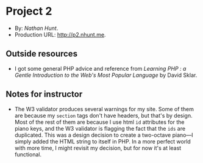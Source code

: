 # Project 2
+ By: *Nathan Hunt*.
+ Production URL: <http://p2.nhunt.me>.

## Outside resources
+ I got some general PHP advice and reference from *Learning PHP : a Gentle Introduction to the Web's Most Popular Language* by David Sklar.

## Notes for instructor
+ The W3 validator produces several warnings for my site. Some of them are because my `section` tags don't have headers, but that's by design. Most of the rest of them are because I use html `id` attributes for the piano keys, and the W3 validator is flagging the fact that the `ids` are duplicated. This was a design decision to create a two-octave piano—I simply added the HTML string to itself in PHP. In a more perfect world with more time, I might revisit my decision, but for now it's at least functional. 
